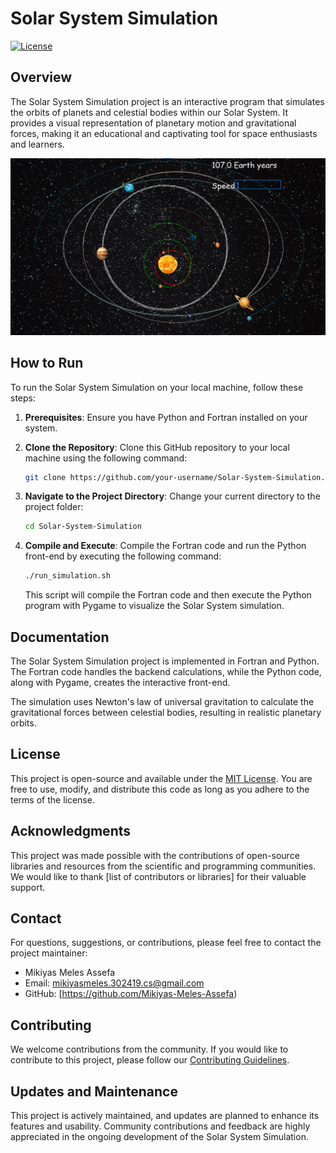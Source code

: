 # Solar System Simulation

[![License](https://img.shields.io/badge/license-MIT-blue.svg)](LICENSE.md)

## Overview

The Solar System Simulation project is an interactive program that simulates the orbits of planets and celestial bodies within our Solar System. It provides a visual representation of planetary motion and gravitational forces, making it an educational and captivating tool for space enthusiasts and learners.




![Solar System Simulation Screenshot](mySolar_System/image.png)

## How to Run

To run the Solar System Simulation on your local machine, follow these steps:

1. **Prerequisites**: Ensure you have Python and Fortran installed on your system.

2. **Clone the Repository**: Clone this GitHub repository to your local machine using the following command:

   ```bash
   git clone https://github.com/your-username/Solar-System-Simulation.git
   ```

3. **Navigate to the Project Directory**: Change your current directory to the project folder:

   ```bash
   cd Solar-System-Simulation
   ```

4. **Compile and Execute**: Compile the Fortran code and run the Python front-end by executing the following command:

   ```bash
   ./run_simulation.sh
   ```

   This script will compile the Fortran code and then execute the Python program with Pygame to visualize the Solar System simulation.

## Documentation

The Solar System Simulation project is implemented in Fortran and Python. The Fortran code handles the backend calculations, while the Python code, along with Pygame, creates the interactive front-end.

The simulation uses Newton's law of universal gravitation to calculate the gravitational forces between celestial bodies, resulting in realistic planetary orbits.

## License

This project is open-source and available under the [MIT License](LICENSE.md). You are free to use, modify, and distribute this code as long as you adhere to the terms of the license.

## Acknowledgments

This project was made possible with the contributions of open-source libraries and resources from the scientific and programming communities. We would like to thank [list of contributors or libraries] for their valuable support.

## Contact

For questions, suggestions, or contributions, please feel free to contact the project maintainer:

- Mikiyas Meles Assefa
- Email: mikiyasmeles.302419.cs@gmail.com
- GitHub: [https://github.com/Mikiyas-Meles-Assefa)

## Contributing

We welcome contributions from the community. If you would like to contribute to this project, please follow our [Contributing Guidelines](CONTRIBUTING.md).

## Updates and Maintenance

This project is actively maintained, and updates are planned to enhance its features and usability. Community contributions and feedback are highly appreciated in the ongoing development of the Solar System Simulation.
